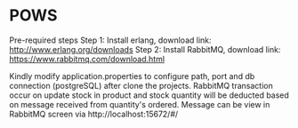 # POWS

Pre-required steps
Step 1: Install erlang, download link: http://www.erlang.org/downloads
Step 2: Install RabbitMQ, download link: https://www.rabbitmq.com/download.html

Kindly modify application.properties to configure path, port and db connection (postgreSQL) after clone the projects. RabbitMQ transaction occur on update stock in product and stock quantity will be deducted based on message received from quantity's ordered. Message can be view in RabbitMQ screen via http://localhost:15672/#/
